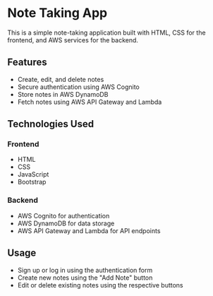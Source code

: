 # Note Taking App

This is a simple note-taking application built with HTML, CSS for the frontend, and AWS services for the backend.

## Features

- Create, edit, and delete notes
- Secure authentication using AWS Cognito
- Store notes in AWS DynamoDB
- Fetch notes using AWS API Gateway and Lambda

## Technologies Used

### Frontend

- HTML
- CSS
- JavaScript
- Bootstrap

### Backend

- AWS Cognito for authentication
- AWS DynamoDB for data storage
- AWS API Gateway and Lambda for API endpoints

## Usage

- Sign up or log in using the authentication form
- Create new notes using the "Add Note" button
- Edit or delete existing notes using the respective buttons
